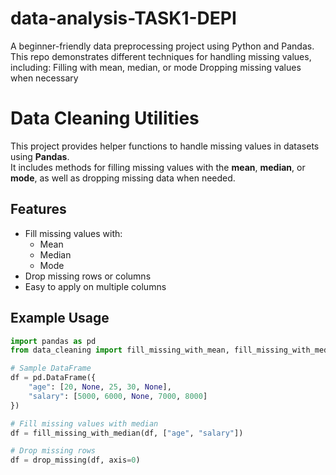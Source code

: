 # data-analysis-TASK1-DEPI
A beginner-friendly data preprocessing project using Python and Pandas. This repo demonstrates different techniques for handling missing values, including:  Filling with mean, median, or mode  Dropping missing values when necessary

# Data Cleaning Utilities

This project provides helper functions to handle missing values in datasets using **Pandas**.  
It includes methods for filling missing values with the **mean**, **median**, or **mode**, as well as dropping missing data when needed.

## Features
- Fill missing values with:
  - Mean
  - Median
  - Mode
- Drop missing rows or columns
- Easy to apply on multiple columns

## Example Usage
```python
import pandas as pd
from data_cleaning import fill_missing_with_mean, fill_missing_with_median, fill_missing_with_mode, drop_missing

# Sample DataFrame
df = pd.DataFrame({
    "age": [20, None, 25, 30, None],
    "salary": [5000, 6000, None, 7000, 8000]
})

# Fill missing values with median
df = fill_missing_with_median(df, ["age", "salary"])

# Drop missing rows
df = drop_missing(df, axis=0)
